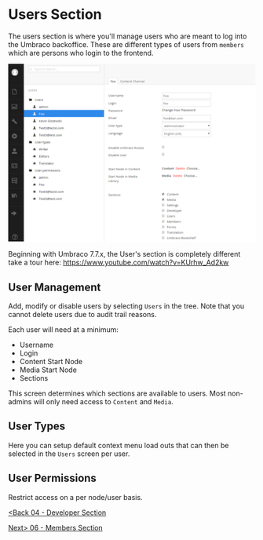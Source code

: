 # Users Section

The users section is where you'll manage users who are meant to log into the Umbraco backoffice.  These are different types of users from `members` which are persons who login to the frontend.

![users.png](assets/users.png)

Beginning with Umbraco 7.7.x, the User's section is completely different take a tour here: https://www.youtube.com/watch?v=KUrhw_Ad2kw

## User Management

Add, modify or disable users by selecting `Users` in the tree.  Note that you cannot delete users due to audit trail reasons.

Each user will need at a minimum:

* Username
* Login
* Content Start Node
* Media Start Node
* Sections

This screen determines which sections are available to users.  Most non-admins will only need access to `Content` and `Media`.

## User Types
Here you can setup default context menu load outs that can then be selected in the `Users` screen per user.

## User Permissions
Restrict access on a per node/user basis.

[<Back 04 - Developer Section](04%20-%20Developer%20Section.md)

[Next> 06 - Members Section](06%20-%20Members%20Section.md)
